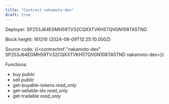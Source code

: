 ```yaml
---
title: "Contract nakamoto-dex"
draft: true
---
```

Deployer: SP253J64EGMH59TV32CQXXTVKH5TQVGN108TA5TND


 



Block height: 161210 (2024-08-09T12:25:10.000Z)

Source code: {{<contractref "nakamoto-dex" SP253J64EGMH59TV32CQXXTVKH5TQVGN108TA5TND nakamoto-dex>}}

Functions:

* buy _public_
* sell _public_
* get-buyable-tokens _read_only_
* get-sellable-stx _read_only_
* get-tradable _read_only_

